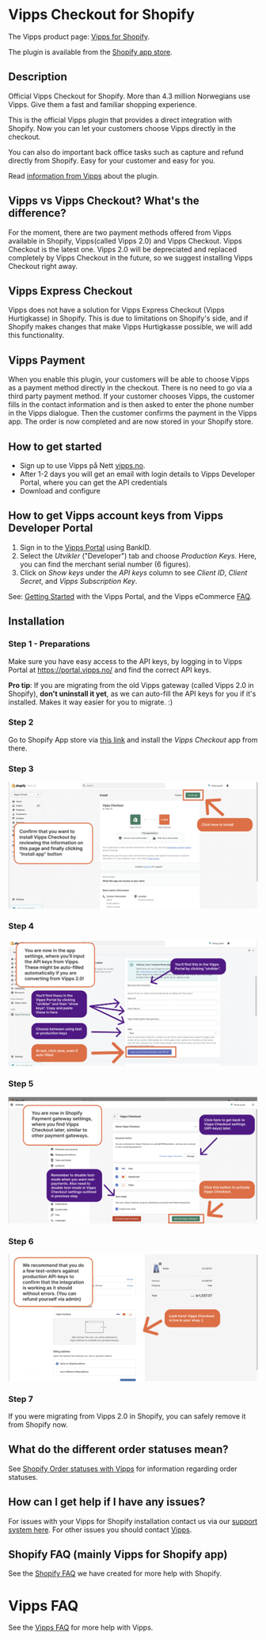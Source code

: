 <!-- START_METADATA
---
hide_table_of_contents: true
pagination_next: null
pagination_prev: null
---
END_METADATA -->

# Vipps Checkout for Shopify

The Vipps product page: [Vipps for Shopify](https://www.vipps.no/produkter-og-tjenester/bedrift/ta-betalt-paa-nett/ta-betalt-paa-nett/shopify/).

The plugin is available from the [Shopify app store](https://apps.shopify.com/vipps-checkout).

## Description

Official Vipps Checkout for Shopify. More than 4.3 million Norwegians use Vipps. Give them a fast and familiar shopping experience.

This is the official Vipps plugin that provides a direct integration with Shopify. Now you can let your customers choose Vipps directly in the checkout.

You can also do important back office tasks such as capture and refund directly from Shopify. Easy for your customer and easy for you.

Read [information from Vipps](https://www.vipps.no/produkter-og-tjenester/bedrift/ta-betalt-paa-nett/ta-betalt-paa-nett/shopify/) about the plugin.

## Vipps vs Vipps Checkout? What's the difference?

For the moment, there are two payment methods offered from Vipps available in Shopify, Vipps(called Vipps 2.0) and Vipps Checkout. Vipps Checkout is the latest one. Vipps 2.0 will be depreciated and replaced completely by Vipps Checkout in the future, so we suggest installing Vipps Checkout right away.

## Vipps Express Checkout

Vipps does not have a solution for Vipps Express Checkout (Vipps Hurtigkasse) in Shopify.
This is due to limitations on Shopify's side, and if Shopify makes changes that
make Vipps Hurtigkasse possible, we will add this functionality.

## Vipps Payment

When you enable this plugin, your customers will be able to choose Vipps as a payment method directly in the checkout. There is no need to go via a third party payment method. If your customer chooses Vipps, the customer fills in the contact information and is then asked to enter the phone number in the Vipps dialogue. Then the customer confirms the payment in the Vipps app. The order is now completed and are now stored in your Shopify store.

## How to get started

- Sign up to use Vipps på Nett [vipps.no](https://portal.vipps.no/login).
- After 1-2 days you will get an email with login details to Vipps Developer Portal, where you can get the API credentials
- Download and configure

## How to get Vipps account keys from Vipps Developer Portal

1. Sign in to the [Vipps Portal](https://portal.vipps.no/) using BankID.
2. Select the *Utvikler* ("Developer") tab and choose *Production Keys*. Here, you can find the merchant serial number (6 figures).
3. Click on *Show keys* under the *API keys* column to see *Client ID*, *Client Secret*, and *Vipps Subscription Key*.

See: [Getting Started](https://github.com/vippsas/vipps-developers/blob/master/vipps-developer-portal-getting-started.md) with the Vipps Portal, and the Vipps eCommerce [FAQ](https://github.com/vippsas/vipps-ecom-api/blob/master/vipps-ecom-api-faq.md).

## Installation

### Step 1 - Preparations

Make sure you have easy access to the API keys, by logging in to Vipps Portal at https://portal.vipps.no/ and find the correct API keys.

**Pro tip**: If you are migrating from the old Vipps gateway (called Vipps 2.0 in Shopify), **don't uninstall it yet**, as we can auto-fill the API keys for you if it's installed. Makes it way easier for you to migrate. :)

### Step 2

Go to Shopify App store via [this link](https://apps.shopify.com/vipps-checkout?locale=nb) and install the *Vipps Checkout* app from there.

### Step 3

![Step 3](https://github.com/vippsas/vipps-checkout-shopify/raw/main/vipps-checkout-step-2.png?raw=true "Step 3")

### Step 4
![Step 4](https://github.com/vippsas/vipps-checkout-shopify/raw/main/vipps-checkout-step-3.png?raw=true "Step 4")

### Step 5
![Step 5](https://github.com/vippsas/vipps-checkout-shopify/raw/main/vipps-checkout-step-4.png?raw=true "Step 5")

### Step 6
![Step 6](https://github.com/vippsas/vipps-checkout-shopify/raw/main/vipps-checkout-step-5.png?raw=true "Step 6")

### Step 7
If you were migrating from Vipps 2.0 in Shopify, you can safely remove it from Shopify now.


## What do the different order statuses mean?

See [Shopify Order statuses with Vipps](https://github.com/vippsas/vipps-shopify/blob/master/order-statuses.md) for information regarding order statuses.

## How can I get help if I have any issues?

For issues with your Vipps for Shopify installation contact us via our [support system here](https://vipps-shopify.atlassian.net/servicedesk/customer/portal/3). For other issues you should contact [Vipps](https://github.com/vippsas/vipps-developers/blob/master/contact.md).

## Shopify FAQ (mainly Vipps for Shopify app)

See the [Shopify FAQ](https://github.com/vippsas/vipps-shopify/blob/master/shopify-faq.md) we have created for more help with Shopify.

# Vipps FAQ

See the [Vipps FAQ](https://developer.vippsmobilepay.com/docs/vipps-developers/faqs/) for more help with Vipps.
